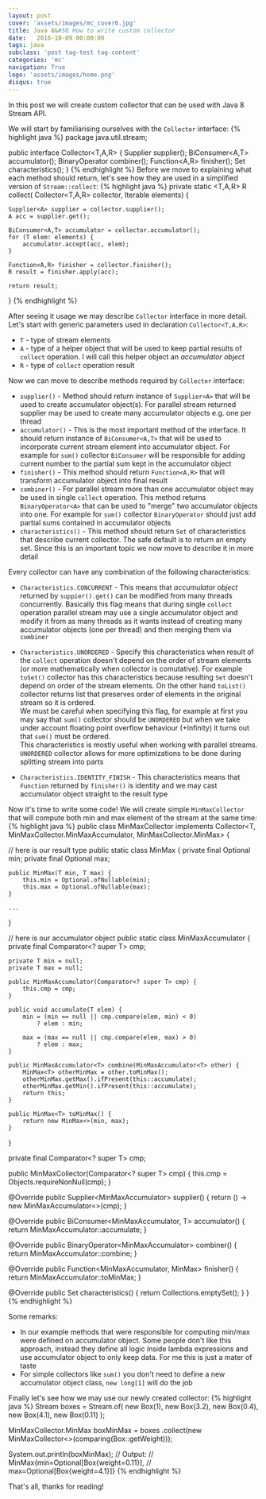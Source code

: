 ```yaml
---
layout: post
cover: 'assets/images/mc_cover6.jpg'
title: Java 8&#58 How to write custom collector
date:   2016-10-09 00:00:00
tags: java
subclass: 'post tag-test tag-content'
categories: 'mc'
navigation: True
logo: 'assets/images/home.png'
disqus: true
---
```


In this post we will create custom collector that can be used
with Java 8 Stream API.

We will start by familiarising ourselves with the `Collector` interface:
{% highlight java %}
package java.util.stream;

public interface Collector<T,A,R> {
    Supplier<A> supplier();
    BiConsumer<A,T> accumulator();
    BinaryOperator<A> combiner();
    Function<A,R> finisher();
    Set<Characteristics> characteristics();
}
{% endhighlight %}
Before we move to explaining what each method should return, let's see how
they are used in a simplified version of `Stream::collect`:
{% highlight java %}
private static <T,A,R> R collect(
        Collector<T,A,R> collector, Iterable<T> elements) {

    Supplier<A> supplier = collector.supplier();
    A acc = supplier.get();

    BiConsumer<A,T> accumulator = collector.accumulator();
    for (T elem: elements) {
        accumulator.accept(acc, elem);
    }

    Function<A,R> finisher = collector.finisher();
    R result = finisher.apply(acc);

    return result;
}
{% endhighlight %}

After seeing it usage we may describe `Collector` interface in more detail.
Let's start with generic parameters used in declaration `Collector<T,A,R>`:

* `T` - type of stream elements
* `A` - type of a helper object that will be used to
 keep partial results of `collect` operation. I will call this 
 helper object an *accumulator object*
* `R` - type of `collect` operation result

Now we can move to describe methods required by `Collector` interface:

* `supplier()` - Method should return instance of `Supplier<A>` that will
 be used to create accumulator object(s). For parallel stream returned supplier may 
 be used to create many accumulator objects e.g. one per thread
* `accumulator()` - This is the most important method of the interface.
 It should return instance of `BiConsumer<A,T>` that will be
 used to incorporate current stream element into accumulator object.
 For example for `sum()` collector `BiConsumer` will be responsible for adding
 current number to the partial sum kept in the accumulator object
* `finisher()` - This method should return `Function<A,R>` that will transform
 accumulator object into final result
* `combiner()` - For parallel stream more than one accumulator object
 may be used in single `collect` operation.
 This method returns `BinaryOperator<A>` that can be used to "merge"
 two accumulator objects into one. For example for `sum()` collector 
 `BinaryOperator` should just add partial sums contained in accumulator objects
* `characteristics()` - This method should return `Set` of characteristics that
 describe current collector. The safe default is to return an empty set. Since
 this is an important topic we now move to describe it in more detail
 
Every collector can have any combination of the following characteristics:

* `Characteristics.CONCURRENT` - This means that _accumulator object_ returned
 by `suppier().get()` can be
 modified from many threads concurrently.
 Basically this flag means that during single `collect` operation parallel stream
 may use a single accumulator object and modify it
 from as many threads as it wants
 instead of creating many accumulator objects (one per thread) and then
 merging them via `combiner`
 
* `Characteristics.UNORDERED` - Specify this characteristics when result
 of the `collect` operation doesn't depend on the order of stream elements
 (or more mathematically when collector is comutative).
 For example `toSet()` collector has this characteristics
 because resulting `Set` doesn't depend on order of the stream elements.
 On the other hand `toList()`
 collector returns list that preserves order of elements in the original stream
 so it is ordered.  
 We must be careful when specifying this flag, for example
 at first you may say that `sum()` collector should be `UNORDERED`
 but when we take under account
 floating point overflow behaviour (+Infinity) it turns out
 that `sum()` must be ordered.  
 This characteristics is mostly useful when working with parallel streams.
 `UNORDERED` collector allows for more optimizations
 to be done during splitting
 stream into parts

* `Characteristics.IDENTITY_FINISH` - This characteristics means that `Function` returned
 by `finisher()` is identity and we may cast accumulator object straight to the result type

Now it's time to write some code! We will create simple `MinMaxCollector` that
will compute both min and max element of the stream at the same time:
{% highlight java %}
public class MinMaxCollector<T>
        implements Collector<T, 
                             MinMaxCollector.MinMaxAccumulator<T>,
                             MinMaxCollector.MinMax<T>> {
   
// here is our result type 
public static class MinMax<T> {
    private final Optional<T> min;
    private final Optional<T> max;

    public MinMax(T min, T max) {
        this.min = Optional.ofNullable(min);
        this.max = Optional.ofNullable(max);
    }

    ...
}

// here is our accumulator object
public static class MinMaxAccumulator<T> {
    private final Comparator<? super T> cmp;

    private T min = null;
    private T max = null;

    public MinMaxAccumulator(Comparator<? super T> cmp) {
        this.cmp = cmp;
    }

    public void accumulate(T elem) {
        min = (min == null || cmp.compare(elem, min) < 0) 
            ? elem : min;

        max = (max == null || cmp.compare(elem, max) > 0)
            ? elem : max;
    }

    public MinMaxAccumulator<T> combine(MinMaxAccumulator<T> other) {
        MinMax<T> otherMinMax = other.toMinMax();
        otherMinMax.getMax().ifPresent(this::accumulate);
        otherMinMax.getMin().ifPresent(this::accumulate);
        return this;
    }

    public MinMax<T> toMinMax() {
        return new MinMax<>(min, max);
    }
}

private final Comparator<? super T> cmp;

public MinMaxCollector(Comparator<? super T> cmp) {
    this.cmp = Objects.requireNonNull(cmp);
}

@Override
public Supplier<MinMaxAccumulator<T>> supplier() {
    return () -> new MinMaxAccumulator<>(cmp);
}

@Override
public BiConsumer<MinMaxAccumulator<T>, T> accumulator() {
    return MinMaxAccumulator::accumulate;
}

@Override
public BinaryOperator<MinMaxAccumulator<T>> combiner() {
    return MinMaxAccumulator::combine;
}

@Override
public Function<MinMaxAccumulator<T>, MinMax<T>> finisher() {
    return MinMaxAccumulator::toMinMax;
}

@Override
public Set<Characteristics> characteristics() {
    return Collections.emptySet();
}
}
{% endhighlight %}

Some remarks:

* In our example methods that were responsible for computing min/max were
 defined on accumulator object. Some people don't like this approach, instead
 they define all logic inside lambda expressions and use accumulator object
 to only keep data. For me this is just a mater of taste
* For simple collectors like `sum()` you don't need to define a new accumulator
 object class, `new long[1]` will do the job

Finally let's see how we may use our newly created collector:
{% highlight java %}
Stream<Box> boxes = Stream.of(
    new Box(1),
    new Box(3.2),
    new Box(0.4),
    new Box(4.1),
    new Box(0.11)
);

MinMaxCollector.MinMax<Box> boxMinMax = boxes
    .collect(new MinMaxCollector<>(comparing(Box::getWeight)));

System.out.println(boxMinMax);
// Output:
// MinMax{min=Optional[Box{weight=0.11}], 
//        max=Optional[Box{weight=4.1}]}
{% endhighlight %}

That's all, thanks for reading!
